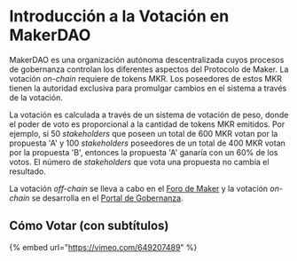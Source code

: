 # Introducción a la Votación en MakerDAO
MakerDAO es una organización autónoma descentralizada cuyos procesos de gobernanza controlan los diferentes aspectos del Protocolo de Maker. La votación _on-chain_ requiere de tokens MKR. Los poseedores de estos MKR tienen la autoridad exclusiva para promulgar cambios en el sistema a través de la votación.

La votación es calculada a través de un sistema de votación de peso, donde el poder de voto es proporcional a la cantidad de tokens MKR emitidos. Por ejemplo, si 50 _stakeholders_ que poseen un total de 600 MKR votan por la propuesta 'A' y 100 _stakeholders_ poseedores de un total de 400 MKR votan por la propuesta 'B', entonces la propuesta 'A' ganaría con un 60% de los votos. El número de _stakeholders_ que vota una propuesta no cambia el resultado.

La votación _off-chain_ se lleva a cabo en el [Foro de Maker](https://forum.makerdao.com) y la votación _on-chain_ se desarrolla en el [Portal de Gobernanza](https://vote.makerdao.com/).

## Cómo Votar (con subtítulos)

{% embed url="https://vimeo.com/649207489" %}
